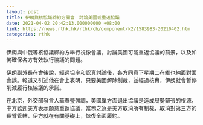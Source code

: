 ```yaml
---
layout: post
title: 伊朗與核協議締約方開會　討論美國或重返協議
date: 2021-04-02 20:42:13.000000000 +08:00
link: https://news.rthk.hk/rthk/ch/component/k2/1583983-20210402.htm
categories: rthk
---
```


伊朗與中俄等核協議締約方舉行視像會議，討論美國可能重返協議的前景，以及如何確保各方有效執行協議的問題。

伊朗副外長在會後說，經過坦率和認真討論後，各方同意下星期二在維也納面對面會談。報道又引述他在會上表明，只要美國解除制裁，並經過核實，伊朗就會暫停削減履行核協議的承諾。

在北京，外交部發言人華春瑩強調，美國單方面退出協議是造成局勢緊張的根源，中方歡迎美方表示願意重返協議，當務之急是美方取消所有制裁，取消對第三方的長臂管轄，伊方就在有關基礎上，恢復全面履約。

